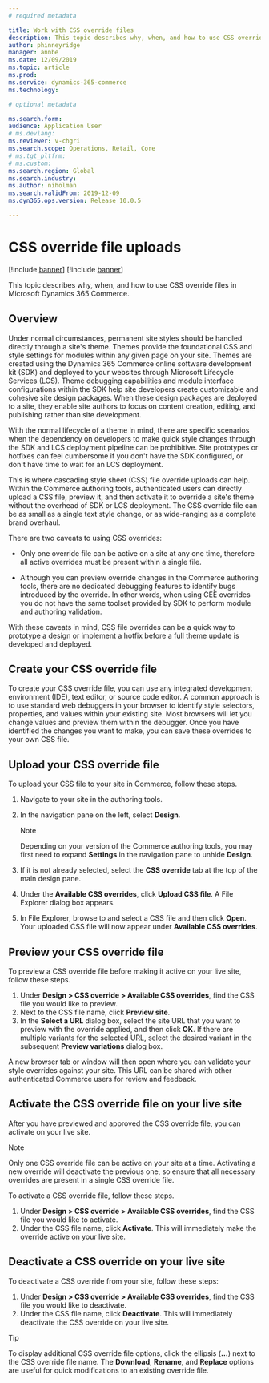 ```yaml
---
# required metadata

title: Work with CSS override files
description: This topic describes why, when, and how to use CSS override files in Microsoft Dynamics 365 Commerce.
author: phinneyridge
manager: annbe
ms.date: 12/09/2019
ms.topic: article
ms.prod: 
ms.service: dynamics-365-commerce
ms.technology: 

# optional metadata

ms.search.form:  
audience: Application User
# ms.devlang: 
ms.reviewer: v-chgri
ms.search.scope: Operations, Retail, Core
# ms.tgt_pltfrm: 
# ms.custom: 
ms.search.region: Global
ms.search.industry: 
ms.author: niholman
ms.search.validFrom: 2019-12-09
ms.dyn365.ops.version: Release 10.0.5

---
```

# CSS override file uploads

[!include [banner](includes/preview-banner.md)]
[!include [banner](includes/banner.md)]

This topic describes why, when, and how to use CSS override files in Microsoft Dynamics 365 Commerce.

## Overview

Under normal circumstances, permanent site styles should be handled directly through a site's theme. Themes provide the foundational CSS and style settings for modules within any given page on your site. Themes are created using the Dynamics 365 Commerce online software development kit (SDK) and deployed to your websites through Microsoft Lifecycle Services (LCS). Theme debugging capabilities and module interface configurations within the SDK help site developers create customizable and cohesive site design packages. When these design packages are deployed to a site, they enable site authors to focus on content creation, editing, and publishing rather than site development.  

With the normal lifecycle of a theme in mind, there are specific scenarios when the dependency on developers to make quick style changes through the SDK and LCS deployment pipeline can be prohibitive. Site prototypes or hotfixes can feel cumbersome if you don't have the SDK configured, or don't have time to wait for an LCS deployment. 

This is where cascading style sheet (CSS) file override uploads can help. Within the Commerce authoring tools, authenticated users can directly upload a CSS file, preview it, and then activate it to override a site's theme without the overhead of SDK or LCS deployment. The CSS override file can be as small as a single text style change, or as wide-ranging as a complete brand overhaul.  

There are two caveats to using CSS overrides: 

- Only one override file can be active on a site at any one time, therefore all active overrides must be present within a single file.

- Although you can preview override changes in the Commerce authoring tools, there are no dedicated debugging features to identify bugs introduced by the override. In other words, when using CEE overrides you do not have the same toolset provided by SDK to perform module and authoring validation.

With these caveats in mind, CSS file overrides can be a quick way to prototype a design or implement a hotfix before a full theme update is developed and deployed. 

## Create your CSS override file

To create your CSS override file, you can use any integrated development environment (IDE), text editor, or source code editor. A common approach is to use standard web debuggers in your browser to identify style selectors, properties, and values within your existing site.  Most browsers will let you change values and preview them within the debugger. Once you have identified the changes you want to make, you can save these overrides to your own CSS file.   

## Upload your CSS override file

To upload your CSS file to your site in Commerce, follow these steps.

1. Navigate to your site in the authoring tools.
1. In the navigation pane on the left, select **Design**.

    >[!NOTE]
    >Depending on your version of the Commerce authoring tools, you may first need to expand **Settings** in the navigation pane to unhide **Design**.
    
1. If it is not already selected, select the **CSS override** tab at the top of the main design pane.
1. Under the **Available CSS overrides**, click **Upload CSS file**. A File Explorer dialog box appears.
1. In File Explorer, browse to and select a CSS file and then click **Open**. Your uploaded CSS file will now appear under **Available CSS overrides**.

## Preview your CSS override file

To preview a CSS override file before making it active on your live site, follow these steps.

1. Under **Design > CSS override > Available CSS overrides**, find the CSS file you would like to preview.
1. Next to the CSS file name, click **Preview site**.
1. In the **Select a URL** dialog box, select the site URL that you want to preview with the override applied, and then click **OK**. If there are multiple variants for the selected URL, select the desired variant in the subsequent **Preview variations** dialog box.

A new browser tab or window will then open where you can validate your style overrides against your site. This URL can be shared with other authenticated Commerce users for review and feedback.

## Activate the CSS override file on your live site

After you have previewed and approved the CSS override file, you can activate on your live site.  

>[!NOTE]
>Only one CSS override file can be active on your site at a time. Activating a new override will deactivate the previous one, so ensure that all necessary overrides are present in a single CSS override file.

To activate a CSS override file, follow these steps.

1. Under **Design > CSS override > Available CSS overrides**, find the CSS file you would like to activate.
1. Under the CSS file name, click **Activate**. This will immediately make the override active on your live site.

## Deactivate a CSS override on your live site

To deactivate a CSS override from your site, follow these steps:

1. Under **Design > CSS override > Available CSS overrides**, find the CSS file you would like to deactivate.
1. Under the CSS file name, click **Deactivate**. This will immediately deactivate the CSS override on your live site.

>[!TIP]
>To display additional CSS override file options, click the ellipsis (**...**) next to the CSS override file name. The **Download**, **Rename**, and **Replace** options are useful for quick modifications to an existing override file.
